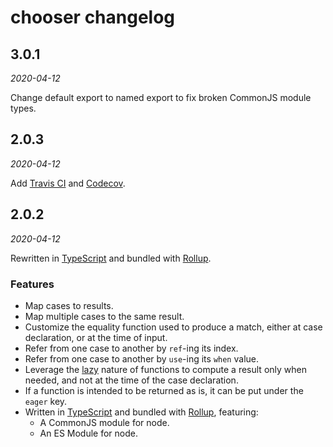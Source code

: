 # chooser changelog

## 3.0.1

_2020-04-12_

Change default export to named export to fix broken CommonJS module types.

## 2.0.3

_2020-04-12_

Add [Travis CI](https://travis-ci.com/) and [Codecov](https://codecov.io/).

## 2.0.2

_2020-04-12_

Rewritten in [TypeScript](https://www.typescriptlang.org/) and bundled with [Rollup](https://rollupjs.org/guide/en/).

### Features

- Map cases to results.
- Map multiple cases to the same result.
- Customize the equality function used to produce a match, either at case declaration, or at the time of input.
- Refer from one case to another by `ref`-ing its index.
- Refer from one case to another by `use`-ing its `when` value.
- Leverage the [lazy](https://en.wikipedia.org/wiki/Lazy_evaluation) nature of functions to compute a result only when needed, and not at the time of the case declaration.
- If a function is intended to be returned as is, it can be put under the `eager` key.
- Written in [TypeScript](https://www.typescriptlang.org/) and bundled with [Rollup](https://rollupjs.org/guide/en/), featuring:
  - A CommonJS module for node.
  - An ES Module for node.
